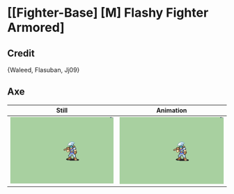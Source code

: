 # [\[Fighter-Base\] \[M\] Flashy Fighter Armored]

## Credit

{Waleed, Flasuban, Jj09}
	
## Axe

| Still | Animation |
| :---: | :-------: |
| ![Axe still](./Axe_000.png) | ![Axe animation](./Axe.gif) |
